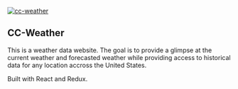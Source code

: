 
[![cc-weather](https://circleci.com/gh/bmarden/cc-weather.svg?style=shield)](https://app.circleci.com/pipelines/github/bmarden/cc-weather)

## CC-Weather

This is a weather data website. The goal is to provide a glimpse at the current weather and forecasted weather while providing access to historical data for any location accross the United States.

Built with React and Redux.
